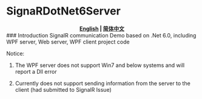 # SignaRDotNet6Server
<div align="center">
<strong><a href="README.md">English</a> | <a href="README.zh-CN.md">简体中文</a> </strong>
</div>
### Introduction
SignalR communication Demo based on .Net 6.0, including WPF server, Web server, WPF client project code

Notice:

1. The WPF server does not support Win7 and below systems and will report a Dll error

2. Currently does not support sending information from the server to the client (had submitted to SignalR Issue)
